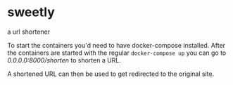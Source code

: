 # sweetly
a url shortener

To start the containers you'd need to have docker-compose installed. After the
containers are started with the regular `docker-compose up` you can go to 
*0.0.0.0:8000/shorten* to shorten a URL. 

A shortened URL can then be used to get redirected to the original site.
